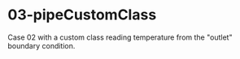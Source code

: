 # 03-pipeCustomClass

Case 02 with a custom class reading temperature from the "outlet" boundary condition.